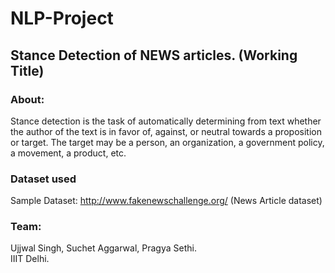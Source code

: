 # NLP-Project

## Stance Detection of NEWS articles. (Working Title)

### About:

Stance detection is the task of automatically determining from text whether the author
of the text is in favor of, against, or neutral towards a proposition or target. The target
may be a person, an organization, a government policy, a movement, a product, etc.

### Dataset used

Sample Dataset: http://www.fakenewschallenge.org/ (News Article dataset)

### Team: 

Ujjwal Singh, Suchet Aggarwal, Pragya Sethi.
<br>IIIT Delhi.
